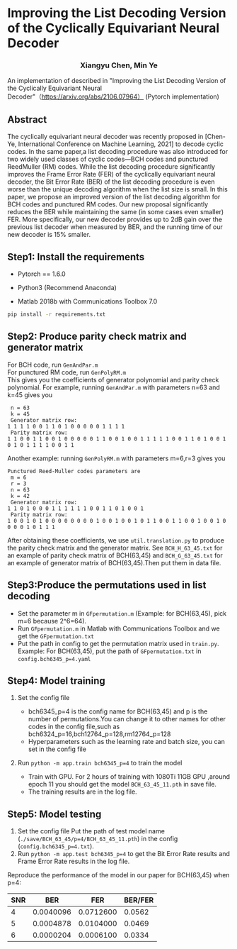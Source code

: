 # Improving the List Decoding Version of the Cyclically Equivariant Neural Decoder

### <center>Xiangyu Chen, Min Ye</center>
An implementation of described in "Improving the List Decoding Version of the Cyclically Equivariant Neural Decoder"（https://arxiv.org/abs/2106.07964） (Pytorch implementation) 

## Abstract

The cyclically equivariant neural decoder was recently proposed in [Chen-Ye, International Conference on Machine Learning, 2021] to decode cyclic codes. In the same paper,a list decoding procedure was also introduced for two widely used classes of cyclic codes—BCH codes and punctured ReedMuller (RM) codes. While the list decoding procedure significantly improves the Frame Error Rate (FER) of the cyclically equivariant neural decoder, the Bit Error Rate (BER) of the list decoding procedure is even worse than the unique decoding algorithm when the list size is small. In this paper, we propose an improved version of the list decoding algorithm for BCH codes and punctured RM codes. Our new proposal significantly reduces the BER while maintaining the same (in some cases even smaller) FER. More specifically, our new decoder provides up to 2dB gain over the previous list decoder when measured by BER, and the running time of our new decoder is 15% smaller. 

## Step1: Install the requirements
- Pytorch == 1.6.0

- Python3 (Recommend Anaconda)

- Matlab 2018b with Communications Toolbox 7.0


```bash
pip install -r requirements.txt
```

## Step2: Produce parity check matrix and generator matrix
For BCH code, run ```GenAndPar.m```   
For punctured RM code, run ```GenPolyRM.m```  
This gives you the coefficients of generator polynomial and parity check polynomial. For example, running ```GenAndPar.m``` with parameters n=63 and k=45 gives you

```
 n = 63 
 k = 45 
 Generator matrix row: 
1 1 1 1 0 0 1 1 0 1 0 0 0 0 0 1 1 1 1 
 Parity matrix row: 
1 1 0 0 1 1 0 0 1 0 0 0 0 0 1 1 0 0 1 0 0 1 1 1 1 1 0 0 1 1 0 1 0 0 1 0 1 0 1 1 1 1 0 0 1 1 
```

Another example: running ```GenPolyRM.m``` with parameters m=6,r=3 gives you

```
Punctured Reed-Muller codes parameters are 
 m = 6 
 r = 3 
 n = 63 
 k = 42 
 Generator matrix row: 
1 1 0 1 0 0 0 1 1 1 1 1 1 0 0 1 1 0 1 0 0 1 
 Parity matrix row: 
1 0 0 1 0 1 0 0 0 0 0 0 0 0 1 0 0 1 0 0 1 0 1 1 0 0 1 1 0 0 1 0 0 1 0 0 0 0 1 0 1 1 1 
```

After obtaining these coefficients, we use ```util.translation.py``` to produce the parity check matrix and the generator matrix. See ```BCH_H_63_45.txt``` for an example of parity check matrix of BCH(63,45) and ```BCH_G_63_45.txt``` for an example of generator matrix of BCH(63,45).Then put them in data file.

## Step3:Produce the permutations used in list decoding
- Set the parameter m in ```GFpermutation.m``` (Example: for BCH(63,45), pick m=6 because 2^6=64).  
- Run ```GFpermutation.m``` in Matlab with Communications Toolbox and we get the ```GFpermutation.txt```
- Put the path in config to get the permutation matrix used in ```train.py```. Example: For BCH(63,45), put the path of ```GFpermutation.txt``` in ```config.bch6345_p=4.yaml```

## Step4: Model training
1. Set the config file
   - bch6345_p=4 is the config name for BCH(63,45) and p is the number of permutations.You can change it to other names for other codes in the config file,such as bch6324_p=16,bch12764_p=128,rm12764_p=128
   - Hyperparameters such as the learning rate and batch size, you can set in the config file

2. Run ```python -m app.train bch6345_p=4``` to train the model
    - Train with GPU. For 2 hours of training with 1080Ti 11GB GPU ,around epoch 11 you should get the model ```BCH_63_45_11.pth``` in save file.
    - The training results are in the log file.

## Step5: Model testing
1. Set the config file
    Put the path of test model name (```./save/BCH_63_45/p=4/BCH_63_45_11.pth```) in the config (```config.bch6345_p=4.txt```). 
2. Run ```python -m app.test bch6345_p=4``` to get the Bit Error Rate results and Frame Error Rate results in the log file.

Reproduce the performance of the model in our paper for BCH(63,45) when p=4:

| SNR | BER       | FER       | BER/FER |
|-----|-----------|-----------|---------|
| 4   | 0.0040096 | 0.0712600 | 0.0562  |
| 5   | 0.0004878 | 0.0104000 | 0.0469  |
| 6   | 0.0000204 | 0.0006100 | 0.0334  |

